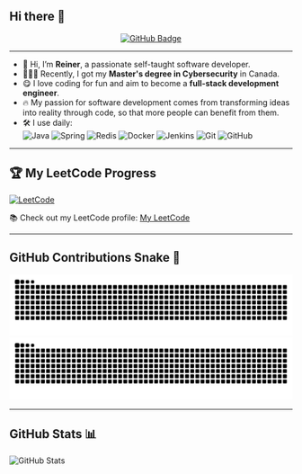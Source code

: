 ## Hi there 👋  

<div align="center">
  <a href="https://github.com/eMatthiola">
    <img src="https://img.shields.io/badge/eMatthiola-orange?style=flat-square&logo=github" alt="GitHub Badge"/>
  </a>
</div>

---

- 🔭 Hi, I’m **Reiner**, a passionate self-taught software developer.  
- 🧑🏻‍💻 Recently, I got my **Master's degree in Cybersecurity** in Canada.  
- 😋 I love coding for fun and aim to become a **full-stack development engineer**.  
- 🔥 My passion for software development comes from transforming ideas into reality through code, so that more people can benefit from them.  
- 🛠️ I use daily:  
  ![Java](https://img.shields.io/badge/Java-007396?style=flat-square&logo=java&logoColor=white)
  ![Spring](https://img.shields.io/badge/Spring-6DB33F?style=flat-square&logo=spring&logoColor=white)
  ![Redis](https://img.shields.io/badge/Redis-DC382D?style=flat-square&logo=redis&logoColor=white)
  ![Docker](https://img.shields.io/badge/Docker-2496ED?style=flat-square&logo=docker&logoColor=white)
  ![Jenkins](https://img.shields.io/badge/Jenkins-D24939?style=flat-square&logo=jenkins&logoColor=white)
  ![Git](https://img.shields.io/badge/Git-F05032?style=flat-square&logo=git&logoColor=white)
  ![GitHub](https://img.shields.io/badge/GitHub-181717?style=flat-square&logo=github&logoColor=white)

---

## 🏆 My LeetCode Progress
[![LeetCode](https://leetcard.jacoblin.cool/liyouwie654321)](https://leetcode.com/liyouwie654321/)

📚 Check out my LeetCode profile: [My LeetCode](https://leetcode.com/liyouwie654321/)

---

## GitHub Contributions Snake 🐍

![GitHub Snake Light](https://raw.githubusercontent.com/eMatthiola/eMatthiola/output/github-snake.svg#gh-light-mode-only)
![GitHub Snake Dark](https://raw.githubusercontent.com/eMatthiola/eMatthiola/output/github-snake-dark.svg#gh-dark-mode-only)

---

## GitHub Stats 📊  

![GitHub Stats](https://github-readme-stats.vercel.app/api?username=eMatthiola&show_icons=true&theme=dark)  
